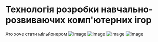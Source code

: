 # Технологія розробки навчально-розвиваючих комп'ютерних ігор
Хто хоче стати мільйонером
![image](https://github.com/user-attachments/assets/bcc80202-354f-4fdb-bc96-be7f77dc2cc9)
![image](https://github.com/user-attachments/assets/7ee7684b-9edb-4b3f-bf74-b724fc0c5718)
![image](https://github.com/user-attachments/assets/91b646f7-d722-4ef2-82a6-ad97b770534f)
![image](https://github.com/user-attachments/assets/3da0728c-1a29-41d1-89a2-4d864eddd65a)
